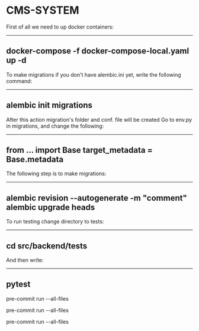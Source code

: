 # CMS-SYSTEM
First of all we need to up docker containers:

---
docker-compose -f docker-compose-local.yaml up -d
---

To make migrations if you don't have alembic.ini yet, write the following command:

---
alembic init migrations
---

After this action migration's folder and conf. file will be created
Go to env.py in migrations, and change the following:

---
from ... import Base
target_metadata = Base.metadata
---


The following step is to make migrations:

---
alembic revision --autogenerate -m "comment"
alembic upgrade heads
---

To run testing change directory to tests:

---
cd src/backend/tests
---

And then write:

---
pytest
---

pre-commit run --all-files

pre-commit run --all-files

pre-commit run --all-files
